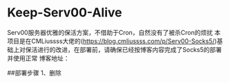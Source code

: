 # Keep-Serv00-Alive
Serv00服务器优雅的保活方案，不借助于Cron，自然没有了被杀Cron的烦扰
本项目是在CMLiussss大佬的(https://blog.cmliussss.com/p/Serv00-Socks5/)基础上对保活进行的改进，在部署前，请确保已经按博客内容完成了Socks5的部署并使用正常
博客地址：

##部署步骤
1、删除
